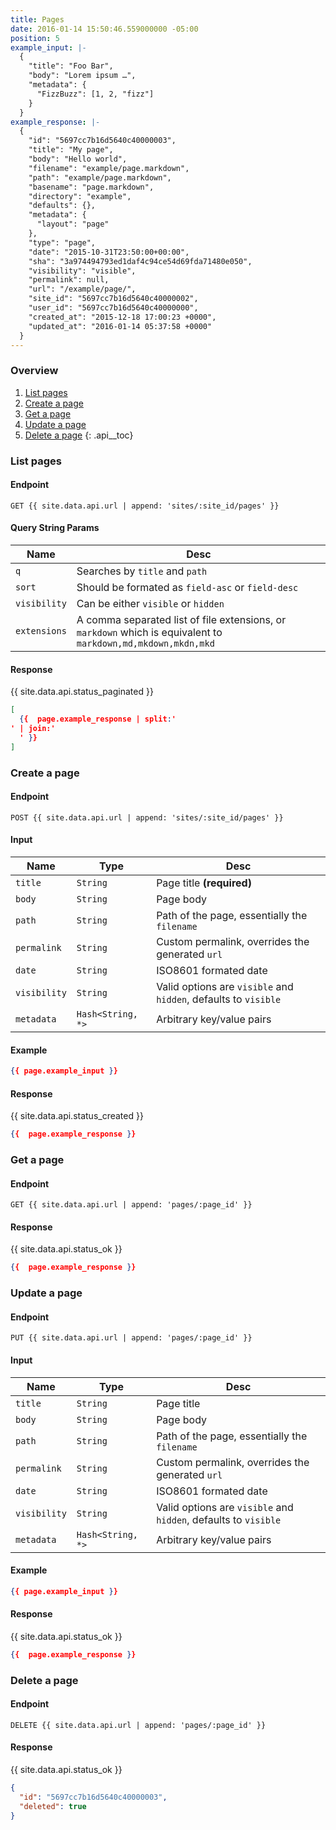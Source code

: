```yaml
---
title: Pages
date: 2016-01-14 15:50:46.559000000 -05:00
position: 5
example_input: |-
  {
    "title": "Foo Bar",
    "body": "Lorem ipsum …",
    "metadata": {
      "FizzBuzz": [1, 2, "fizz"]
    }
  }
example_response: |-
  {
    "id": "5697cc7b16d5640c40000003",
    "title": "My page",
    "body": "Hello world",
    "filename": "example/page.markdown",
    "path": "example/page.markdown",
    "basename": "page.markdown",
    "directory": "example",
    "defaults": {},
    "metadata": {
      "layout": "page"
    },
    "type": "page",
    "date": "2015-10-31T23:50:00+00:00",
    "sha": "3a974494793ed1daf4c94ce54d69fda71480e050",
    "visibility": "visible",
    "permalink": null,
    "url": "/example/page/",
    "site_id": "5697cc7b16d5640c40000002",
    "user_id": "5697cc7b16d5640c40000000",
    "created_at": "2015-12-18 17:00:23 +0000",
    "updated_at": "2016-01-14 05:37:58 +0000"
  }
---
```


### Overview

1. [List pages](#list-pages)
1. [Create a page](#create-a-page)
1. [Get a page](#get-a-page)
1. [Update a page](#update-a-page)
1. [Delete a page](#delete-a-page)
{: .api__toc}



### List pages

#### Endpoint

~~~
GET {{ site.data.api.url | append: 'sites/:site_id/pages' }}
~~~

#### Query String Params

| Name | Desc |
|------|------|
| `q`  | Searches by `title` and `path` |
| `sort` | Should be formated as `field-asc` or `field-desc` |
| `visibility` | Can be either `visible` or `hidden` |
| `extensions` | A comma separated list of file extensions, or `markdown` which is equivalent to `markdown,md,mkdown,mkdn,mkd` |

#### Response

{{ site.data.api.status_paginated }}
~~~ json
[
  {{  page.example_response | split:'
' | join:'
  ' }}
]
~~~





### Create a page

#### Endpoint

~~~
POST {{ site.data.api.url | append: 'sites/:site_id/pages' }}
~~~

#### Input

| Name | Type | Desc |
|------|------|------|
| `title` | `String` | Page title **(required)** |
| `body` | `String` | Page body |
| `path` | `String` | Path of the page, essentially the `filename` |
| `permalink` | `String` | Custom permalink, overrides the generated `url` |
| `date` | `String` | ISO8601 formated date |
| `visibility` | `String` | Valid options are `visible` and `hidden`, defaults to `visible` |
| `metadata` | `Hash<String, *>` | Arbitrary key/value pairs |

#### Example

~~~ json
{{ page.example_input }}
~~~

#### Response

{{ site.data.api.status_created }}
~~~ json
{{  page.example_response }}
~~~





### Get a page

#### Endpoint

~~~
GET {{ site.data.api.url | append: 'pages/:page_id' }}
~~~

#### Response

{{ site.data.api.status_ok }}
~~~ json
{{  page.example_response }}
~~~





### Update a page

#### Endpoint

~~~
PUT {{ site.data.api.url | append: 'pages/:page_id' }}
~~~

#### Input

| Name | Type | Desc |
|------|------|------|
| `title` | `String` | Page title |
| `body` | `String` | Page body |
| `path` | `String` | Path of the page, essentially the `filename` |
| `permalink` | `String` | Custom permalink, overrides the generated `url` |
| `date` | `String` | ISO8601 formated date |
| `visibility` | `String` | Valid options are `visible` and `hidden`, defaults to `visible` |
| `metadata` | `Hash<String, *>` | Arbitrary key/value pairs |

#### Example

~~~ json
{{ page.example_input }}
~~~

#### Response

{{ site.data.api.status_ok }}
~~~ json
{{  page.example_response }}
~~~




### Delete a page

#### Endpoint

~~~
DELETE {{ site.data.api.url | append: 'pages/:page_id' }}
~~~

#### Response

{{ site.data.api.status_ok }}
~~~ json
{
  "id": "5697cc7b16d5640c40000003",
  "deleted": true
}
~~~
